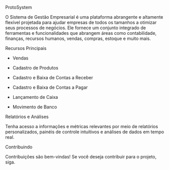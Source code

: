 ProtoSystem

O Sistema de Gestão Empresarial é uma plataforma abrangente e altamente flexível projetada para ajudar empresas de todos os tamanhos a otimizar seus processos de negócios. Ele fornece um conjunto integrado de ferramentas e funcionalidades que abrangem áreas como contabilidade, finanças, recursos humanos, vendas, compras, estoque e muito mais.

Recursos Principais

  * Vendas
  
  * Cadastro de Produtos
  
  * Cadastro e Baixa de Contas a Receber
  
  * Cadastro e Baixa de Contas a Pagar
  
  * Lançamento de Caixa
  
  * Movimento de Banco
    
Relatórios e Análises

Tenha acesso a informações e métricas relevantes por meio de relatórios personalizados, painéis de controle intuitivos e análises de dados em tempo real.

Contribuindo

Contribuições são bem-vindas! Se você deseja contribuir para o projeto, siga.
